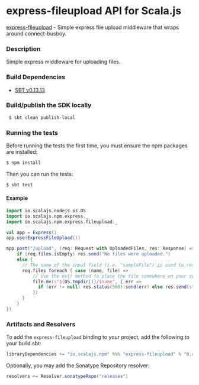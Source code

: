 express-fileupload API for Scala.js
================================
[express-fileupload](https://www.npmjs.com/package/express-fileupload) - Simple express file upload middleware that wraps around connect-busboy.

### Description

Simple express middleware for uploading files.

### Build Dependencies

* [SBT v0.13.13](http://www.scala-sbt.org/download.html)

### Build/publish the SDK locally

```bash
 $ sbt clean publish-local
```

### Running the tests

Before running the tests the first time, you must ensure the npm packages are installed:

```bash
$ npm install
```

Then you can run the tests:

```bash
$ sbt test
```

#### Example 

```scala
import io.scalajs.nodejs.os.OS
import io.scalajs.npm.express._
import io.scalajs.npm.express.fileupload._

val app = Express()
app.use(ExpressFileUpload())

app.post("/upload", (req: Request with UploadedFiles, res: Response) => {
    if (req.files.isEmpty) res.send("No files were uploaded.")
    else {
      // The name of the input field (i.e. "sampleFile") is used to retrieve the uploaded file
      req.files foreach { case (name, file) =>
          // Use the mv() method to place the file somewhere on your server
          file.mv(s"${OS.tmpdir()}/$name", { err => 
            if (err != null) res.status(500).send(err) else res.send(s"File '$name' uploaded!")
          })
      }
    }
})
```

### Artifacts and Resolvers

To add the `express-fileupload` binding to your project, add the following to your build.sbt:  

```sbt
libraryDependencies += "io.scalajs.npm" %%% "express-fileupload" % "0.4.0-pre4"
```

Optionally, you may add the Sonatype Repository resolver:

```sbt   
resolvers += Resolver.sonatypeRepo("releases") 
```